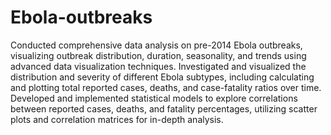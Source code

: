 # Ebola-outbreaks
Conducted comprehensive data analysis on pre-2014 Ebola outbreaks, visualizing outbreak distribution, duration, seasonality, and trends using advanced data visualization techniques.
Investigated and visualized the distribution and severity of different Ebola subtypes, including calculating and plotting total reported cases, deaths, and case-fatality ratios over time.
Developed and implemented statistical models to explore correlations between reported cases, deaths, and fatality percentages, utilizing scatter plots and correlation matrices for in-depth analysis.
